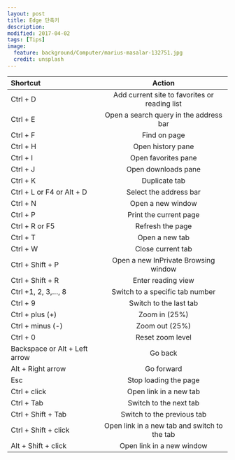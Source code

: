 ```yaml
---
layout: post
title: Edge 단축키
description:
modified: 2017-04-02
tags: [Tips]
image:
  feature: background/Computer/marius-masalar-132751.jpg
  credit: unsplash
---
```

| Shortcut | Action  |
|:--------|:-------:|
| Ctrl + D | Add current site to favorites or reading list |
|Ctrl + E|Open a search query in the address bar|
|Ctrl + F|Find on page|
|Ctrl + H|Open history pane|
|Ctrl + I|Open favorites pane|
|Ctrl + J|Open downloads pane|
|Ctrl + K|Duplicate tab|
|Ctrl + L or F4 or Alt + D|Select the address bar|
|Ctrl + N|Open a new window|
|Ctrl + P|Print the current page|
|Ctrl + R or F5|Refresh the page|
|Ctrl + T|Open a new tab|
|Ctrl + W|Close current tab|
|Ctrl + Shift + P|Open a new InPrivate Browsing window|
|Ctrl + Shift + R|Enter reading view|
|Ctrl +1, 2, 3,…, 8|Switch to a specific tab number|
|Ctrl + 9|Switch to the last tab|
|Ctrl + plus (+)|Zoom in (25%)|
|Ctrl + minus (-)|Zoom out (25%)|
|Ctrl + 0|Reset zoom level|
|Backspace or Alt + Left arrow|Go back|
|Alt + Right arrow|Go forward|
|Esc|Stop loading the page|
|Ctrl + click|Open link in a new tab|
|Ctrl + Tab|Switch to the next tab|
|Ctrl + Shift + Tab|Switch to the previous tab|
|Ctrl + Shift + click|Open link in a new tab and switch to the tab|
|Alt + Shift + click|Open link in a new window|

